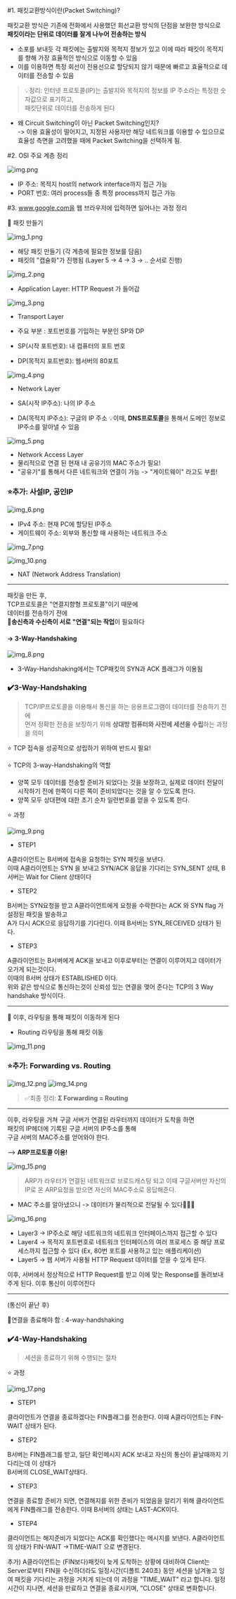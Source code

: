 #1. 패킷교환방식이란(Packet Switching)?

패킷교환 방식은 기존에 전화에서 사용했던 회선교환 방식의 단점을 보완한 방식으로   
**패킷이라는 단위로 데이터를 잘게 나누어 전송하는 방식**   

* 소포를 보내듯 각 패킷에는 출발지와 목적지 정보가 있고 이에 따라 패킷이 목적지를 향해 가장 효율적인 방식으로 이동할 수 있음   
* 이를 이용하면 특정 회선이 전용선으로 할당되지 않기 때문에 빠르고 효율적으로 데이터를 전송할 수 있음   
> 💡정리: 인터넷 프로토콜(IP)는 출발지와 목적지의 정보를 IP 주소라는 특정한 숫자값으로 표기하고,   
>   패킷단위로 데이터를 전송하게 된다



* 왜 Circuit Switching이 아닌 Packet Switching인지?   
-> 이용 효율성이 떨어지고, 지정된 사용자만 해당 네트워크를 이용할 수 있으므로 효율성 측면을 고려했을 때에 Packet Switching을 선택하게 됨.   


#2. OSI 주요 계층 정리

![img.png](img.png)

* IP 주소: 목적지 host의 network interface까지 접근 가능   
* PORT 번호: 여러 process들 중 특정 process까지 접근 가능   


#3. www.google.com을 웹 브라우저에 입력하면 일어나는 과정 정리

🚀 패킷 만들기

![img_1.png](img_1.png)

* 해당 패킷 만들기 (각 계층에 필요한 정보를 담음)
* 패킷의 "캡슐화"가 진행됨 (Layer 5 -> 4 -> 3 -> .. 순서로 진행)

![img_2.png](img_2.png)
* Application Layer: HTTP Request 가 들어감

![img_3.png](img_3.png)
* Transport Layer
* 주요 부분 : 포트번호를 기입하는 부분인 SP와 DP

* SP(시작 포트번호): 내 컴퓨터의 포트 번호
* DP(목적지 포트번호): 웹서버의 80포트

![img_4.png](img_4.png)
* Network Layer

* SA(시작 IP주소): 나의 IP 주소
* DA(목적지 IP주소): 구글의 IP 주소
💡이때, **DNS프로토콜**을 통해서 도메인 정보로 IP주소를 알아낼 수 있음


![img_5.png](img_5.png)
* Network Access Layer
* 물리적으로 연결 된 현재 내 공유기의 MAC 주소가 필요!
* "공유기"를 통해서 다른 네트워크와 연결이 가능 -> "게이트웨이" 라고도 부름!


### ⭐️추가: 사설IP, 공인IP

![img_6.png](img_6.png)

* IPv4 주소: 현재 PC에 할당된 IP주소
* 게이트웨이 주소: 외부와 통신할 때 사용하는 네트워크 주소

![img_7.png](img_7.png)

![img_10.png](img_10.png)

* NAT (Network Address Translation)

---

패킷을 만든 후,   
TCP프로토콜은 "연결지향형 프로토콜"이기 때문에   
데이터를 전송하기 전에   
🚀**송신측과 수신측이 서로 "연결"되는 작업**이 필요하다   
#### ->  3-Way-Handshaking


![img_8.png](img_8.png)
* 3-Way-Handshaking에서는 TCP패킷의 SYN과 ACK 플래그가 이용됨   


### ✔️3-Way-Handshaking
> TCP/IP프로토콜을 이용해서 통신을 하는 응용프로그램이 데이터를 전송하기 전에   
> 먼저 정확한 전송을 보장하기 위해 **상대방 컴퓨터와 사전에 세션을 수립**하는 과정을 의미

⭐️ TCP 접속을 성공적으로 성립하기 위하여 반드시 필요!

⭐️ TCP의 3-way-Handshaking의 역할
* 양쪽 모두 데이터를 전송할 준비가 되었다는 것을 보장하고, 실제로 데이터 전달이 시작하기 전에 한쪽이 다른 쪽이 준비되었다는 것을 알 수 있도록 한다.
* 양쪽 모두 상대편에 대한 초기 순차 일련번호를 얻을 수 있도록 한다.

⭐ 과정

![img_9.png](img_9.png)

* STEP1    

A클라이언트는 B서버에 접속을 요청하는 SYN 패킷을 보낸다.   
이때 A클라이언트는 SYN 을 보내고 SYN/ACK 응답을 기다리는 SYN_SENT 상태, B서버는 Wait for Client 상태이다

* STEP2

B서버는 SYN요청을 받고 A클라이언트에게 요청을 수락한다는 ACK 와 SYN flag 가 설정된 패킷을 발송하고      
A가 다시 ACK으로 응답하기를 기다린다. 이때 B서버는 SYN_RECEIVED 상태가 된다.

* STEP3

A클라이언트는 B서버에게 ACK을 보내고 이후로부터는 연결이 이루어지고 데이터가 오가게 되는것이다.    
이때의 B서버 상태가 ESTABLISHED 이다.   
위와 같은 방식으로 통신하는것이 신뢰성 있는 연결을 맺어 준다는 TCP의 3 Way handshake 방식이다.   

---

🚀 이후, 라우팅을 통해 패킷이 이동하게 된다

* Routing
라우팅을 통해 패킷 이동

![img_11.png](img_11.png)

### ⭐️추가: Forwarding vs. Routing

![img_12.png](img_12.png)
![img_14.png](img_14.png)

> ✅최종 정리: **Σ Forwarding = Routing**


---

이후, 라우팅을 거쳐 구글 서버가 연결된 라우터까지 데이터가 도착을 하면   
패킷의 IP헤더에 기록된 구글 서버의 IP주소를 통해   
구글 서버의 MAC주소를 얻어와야 한다.   

--> **ARP프로토콜 이용!**

![img_15.png](img_15.png)

> ARP가 라우터가 연결된 네트워크로 브로드캐스팅 되고
> 이때 구글서버만 자신의 IP로 온 ARP요청을 받으면 자신의 MAC주소로 응답해준다.   

* MAC 주소를 알아냈으니 -> 데이터가 물리적으로 전달될 수 있다🙆🏻‍♀️


![img_16.png](img_16.png)


* Layer3 -> IP주소로 해당 네트워크의 네트워크 인터페이스까지 접근할 수 있다
* Layer4 -> 목적지 포트번호로 네트워크 인터페이스의 여러 프로세스 중 해당 프로세스까지 접근할 수 있다 (Ex, 80번 포트를 사용하고 있는 애플리케이션)
* Layer5 -> 웹 서버가 사용될 HTTP Request 데이터를 얻을 수 있게 된다.

이후, 서버에서 정상적으로 HTTP Request를 받고 이에 맞는 Response를 돌려보내주게 된다.
이후 통신이 이루어진다


---

(통신이 끝난 후)

🚀연결을 종료해야 함 : 4-way-handshaking

### ✔️4-Way-Handshaking
> 세션을 종료하기 위해 수행되는 절차

⭐️ 과정

![img_17.png](img_17.png)


* STEP1    

클라이언트가 연결을 종료하겠다는 FIN플래그를 전송한다. 이때 A클라이언트는  FIN-WAIT 상태가 된다.

* STEP2

B서버는 FIN플래그를 받고, 일단 확인메시지 ACK 보내고 자신의 통신이 끝날때까지 기다리는데 이 상태가   
B서버의 CLOSE_WAIT상태다.

* STEP3

연결을 종료할 준비가 되면, 연결해지를 위한 준비가 되었음을 알리기 위해  클라이언트에게 FIN플래그를 전송한다. 이때 B서버의 상태는 LAST-ACK이다.    


* STEP4

클라이언트는 해지준비가 되었다는 ACK를 확인했다는 메시지를 보낸다.
A클라이언트의 상태가 FIN-WAIT ->TIME-WAIT 으로 변경된다.   


추가)
A클라이언트는 (FIN보다)패킷이 늦게 도착하는 상황에 대비하여 Client는 Server로부터 FIN을 수신하더라도 일정시간(디폴트 240초) 동안 세션을 남겨놓고 잉여 패킷을 기다리는 과정을 거치게 되는데 이 과정을 "TIME_WAIT" 라고 합니다. 일정시간이 지나면, 세션을 만료하고 연결을 종료시키며, "CLOSE" 상태로 변화합니다.